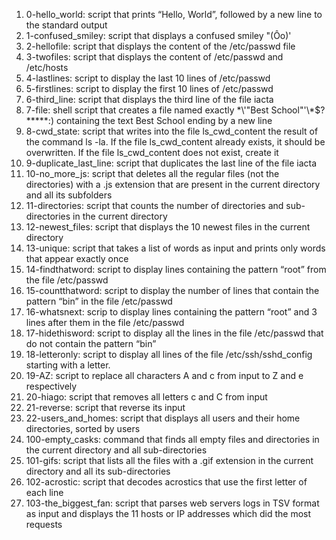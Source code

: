 1. 0-hello_world: script that prints “Hello, World”, followed by a new line to the standard output
2. 1-confused_smiley: script that displays a confused smiley "(Ôo)'
3. 2-hellofile: script that displays the content of the /etc/passwd file
4. 3-twofiles: script that displays the content of /etc/passwd and /etc/hosts
5. 4-lastlines: script to display the last 10 lines of /etc/passwd
6. 5-firstlines: script to display the first 10 lines of /etc/passwd
7. 6-third_line: script that displays the third line of the file iacta
8. 7-file: shell script that creates a file named exactly \*\\'"Best School"\'\\*$\?\*\*\*\*\*:) containing the text Best School ending by a new line
9. 8-cwd_state: script that writes into the file ls_cwd_content the result of the command ls -la. If the file ls_cwd_content already exists, it should be overwritten. If the file ls_cwd_content does not exist, create it
10. 9-duplicate_last_line: script that duplicates the last line of the file iacta
11. 10-no_more_js: script that deletes all the regular files (not the directories) with a .js extension that are present in the current directory and all its subfolders
12. 11-directories: script that counts the number of directories and sub-directories in the current directory
13. 12-newest_files: script that displays the 10 newest files in the current directory
14. 13-unique: script that takes a list of words as input and prints only words that appear exactly once
15. 14-findthatword: script to display lines containing the pattern “root” from the file /etc/passwd
16. 15-countthatword: script to display the number of lines that contain the pattern “bin” in the file /etc/passwd
17. 16-whatsnext: scrip to display lines containing the pattern “root” and 3 lines after them in the file /etc/passwd
18. 17-hidethisword: script to display all the lines in the file /etc/passwd that do not contain the pattern “bin”
19. 18-letteronly: script to display all lines of the file /etc/ssh/sshd_config starting with a letter.
20. 19-AZ: script to replace all characters A and c from input to Z and e respectively
21. 20-hiago: script that removes all letters c and C from input
22. 21-reverse:  script that reverse its input
23. 22-users_and_homes: script that displays all users and their home directories, sorted by users
24. 100-empty_casks: command that finds all empty files and directories in the current directory and all sub-directories
25. 101-gifs: script that lists all the files with a .gif extension in the current directory and all its sub-directories
26. 102-acrostic: script that decodes acrostics that use the first letter of each line
27. 103-the_biggest_fan: script that parses web servers logs in TSV format as input and displays the 11 hosts or IP addresses which did the most requests
